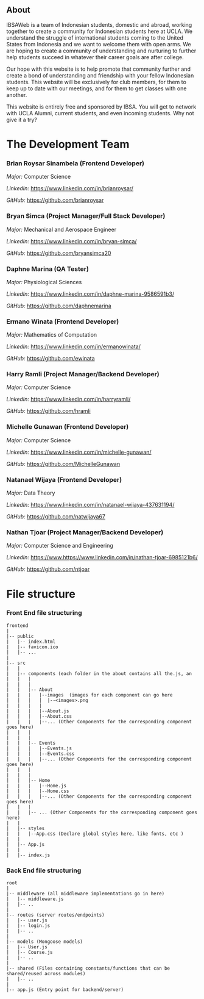 ## About
IBSAWeb is a team of Indonesian students, domestic and abroad, working together to create a community for Indonesian students here at UCLA. We understand the struggle of international students coming to the United States from Indonesia and we want to welcome them with open arms. We are hoping to create a community of understanding and nurturing to further help students succeed in whatever their career goals are after college. 

Our hope with this website is to help promote that community further and create a bond of understanding and friendship with your fellow Indonesian students. This website will be exclusively for club members, for them to keep up to date with our meetings, and for them to get classes with one another. 

This website is entirely free and sponsored by IBSA. You will get to network with UCLA Alumni, current students, and even incoming students. Why not give it a try?

# The Development Team
### Brian Roysar Sinambela (Frontend Developer)
_Major:_ Computer Science

_LinkedIn:_ https://www.linkedin.com/in/brianroysar/

_GitHub:_ https://github.com/brianroysar

### Bryan Simca (Project Manager/Full Stack Developer)
_Major:_ Mechanical and Aerospace Engineer 

_LinkedIn:_ https://www.linkedin.com/in/bryan-simca/

_GitHub:_ https://github.com/bryansimca20

### Daphne Marina (QA Tester)
_Major:_ Physiological Sciences

_LinkedIn:_ https://www.linkedin.com/in/daphne-marina-9586591b3/

_GitHub:_ https://github.com/daphnemarina

### Ermano Winata (Frontend Developer)
_Major:_ Mathematics of Computation

_LinkedIn:_ https://www.linkedin.com/in/ermanowinata/

_GitHub:_ https://github.com/ewinata

### Harry Ramli (Project Manager/Backend Developer)
_Major:_ Computer Science

_LinkedIn:_ https://www.linkedin.com/in/harryramli/

_GitHub:_ https://github.com/hramli

### Michelle Gunawan (Frontend Developer)
_Major:_ Computer Science

_LinkedIn:_ https://www.linkedin.com/in/michelle-gunawan/

_GitHub:_ https://github.com/MichelleGunawan

### Natanael Wijaya (Frontend Developer)
_Major:_ Data Theory

_LinkedIn:_ https://www.linkedin.com/in/natanael-wijaya-437631194/

_GitHub:_ https://github.com/natwijaya67

### Nathan Tjoar (Project Manager/Backend Developer)
_Major:_ Computer Science and Engineering

_LinkedIn:_ https://www.https://www.linkedin.com/in/nathan-tjoar-6985121b6/

_GitHub:_ https://github.com/ntjoar

# File structure
### Front End file structuring

```
frontend
|
|-- public
|   |-- index.html
|   |-- favicon.ico
|   |-- ...
|
|-- src
|   |
|   |-- components (each folder in the about contains all the.js, an
|   |   |
|   |   |   
|   |   |-- About
|   |   |   |--images  (images for each component can go here
|   |   |   |  |--<images>.png
|   |   |   |
|   |   |   |--About.js
|   |   |   |--About.css
|   |   |   |--... (Other Components for the corresponding component goes here)
|   |   |   
|   |   |   
|   |   |-- Events
|   |   |   |--Events.js
|   |   |   |--Events.css
|   |   |   |--... (Other Components for the corresponding component goes here)
|   |   |   
|   |   |   
|   |   |-- Home
|   |   |   |--Home.js 
|   |   |   |--Home.css
|   |   |   |--... (Other Components for the corresponding component goes here)
|   |   |   
|   |   |-- ... (Other Components for the corresponding component goes here)
|   |    
|   |-- styles
|   |   |--App.css (Declare global styles here, like fonts, etc ) 
|   |   
|   |-- App.js
|   |   
|   |-- index.js
```         
### Back End file structuring

```
root
|
|-- middleware (all middleware implementations go in here)
|   |-- middleware.js
|   |-- ..
|
|-- routes (server routes/endpoints)
|   |-- user.js
|   |-- login.js
|   |-- ..
|
|-- models (Mongoose models)
|   |-- User.js
|   |-- Course.js
|   |-- ..
|
|-- shared (Files containing constants/functions that can be shared/reused across modules)
|   |-- ..
|
|-- app.js (Entry point for backend/server)
```         
